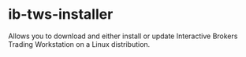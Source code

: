 ib-tws-installer
================

Allows you to download and either install or update Interactive Brokers Trading Workstation on a Linux distribution.
